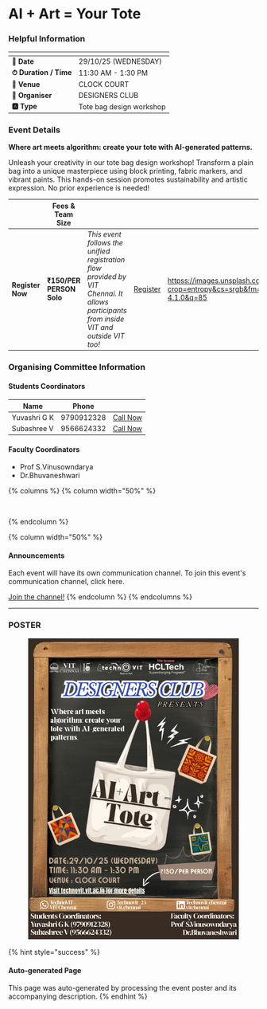 # AI + Art = Your Tote

### Helpful Information

<table data-view="cards"><thead><tr><th></th><th></th></tr></thead><tbody><tr><td><strong>📅 Date</strong></td><td>29/10/25 (WEDNESDAY)</td></tr><tr><td><strong>⏱ Duration / Time</strong></td><td>11:30 AM - 1:30 PM</td></tr><tr><td><strong>📍 Venue</strong></td><td>CLOCK COURT</td></tr><tr><td><strong>👤 Organiser</strong></td><td>DESIGNERS CLUB</td></tr><tr><td><strong>🅰️ Type</strong></td><td>Tote bag design workshop</td></tr></tbody></table>

### Event Details

**Where art meets algorithm: create your tote with AI-generated patterns.**

Unleash your creativity in our tote bag design workshop! Transform a plain bag into a unique masterpiece using block printing, fabric markers, and vibrant paints. This hands-on session promotes sustainability and artistic expression. No prior experience is needed!

<table data-card-size="large" data-view="cards" data-full-width="false"><thead><tr><th></th><th>Fees &#x26; Team Size</th><th></th><th></th><th data-hidden data-card-cover data-type="image">Cover image</th></tr></thead><tbody><tr><td><h4>Register Now</h4></td><td><strong>₹150/PER PERSON</strong><br><strong>Solo</strong></td><td><em>This event follows the unified registration flow provided by VIT Chennai. It allows participants from inside VIT and outside VIT too!</em></td><td><a href="httpss://chennaievents.vit.ac.in/technovit/" class="button primary" data-icon="rocket-launch">Register</a></td><td><a href="httpss://images.unsplash.com/photo-1607000975574-0b425df6975a?crop=entropy&#x26;cs=srgb&#x26;fm=jpg&#x26;ixid=M3wxOTcwMjR8MHwxfHNlYXJjaHwxfHxnbyUyMGZvciUyMGl0fGVufDB8fHx8MTc2MTMwMTA2N3ww&#x26;ixlib=rb-4.1.0&#x26;q=85">httpss://images.unsplash.com/photo-1607000975574-0b425df6975a?crop=entropy&#x26;cs=srgb&#x26;fm=jpg&#x26;ixid=M3wxOTcwMjR8MHwxfHNlYXJjaHwxfHxnbyUyMGZvciUyMGl0fGVufDB8fHx8MTc2MTMwMTA2N3ww&#x26;ixlib=rb-4.1.0&#x26;q=85</a></td></tr></tbody></table>

### Organising Committee Information

#### Students Coordinators

<table data-card-size="large" data-view="cards"><thead><tr><th>Name</th><th>Phone</th><th></th></tr></thead><tbody><tr><td>Yuvashri G K</td><td>9790912328</td><td><a href="tel:9790912328" class="button secondary">Call Now</a></td></tr><tr><td>Subashree V</td><td>9566624332</td><td><a href="tel:9566624332" class="button secondary">Call Now</a></td></tr></tbody></table>

#### Faculty Coordinators

* Prof S.Vinusowndarya
* Dr.Bhuvaneshwari

{% columns %}
{% column width="50%" %}
<figure><img src="httpss://images.unsplash.com/photo-1650897877751-4446f52a0cb3?crop=entropy&#x26;cs=srgb&#x26;fm=jpg&#x26;ixid=M3wxOTcwMjR8MHwxfHNlYXJjaHw2fHxhbm5vdW5jZW1lbnR8ZW58MHx8fHwxNzYxMjQ2MzUxfDA&#x26;ixlib=rb-4.1.0&#x26;q=85" alt=""><figcaption></figcaption></figure>
{% endcolumn %}

{% column width="50%" %}
#### Announcements

Each event will have its own communication channel. To join this event's communication channel, click here.

<a href="httpss://chennaievents.vit.ac.in/technovit/" class="button primary" data-icon="bullhorn">Join the channel!</a>
{% endcolumn %}
{% endcolumns %}

***

### POSTER

<figure><img src="../../.gitbook/assets/image (3) (1).png" alt=""><figcaption></figcaption></figure>

{% hint style="success" %}
#### Auto-generated Page

This page was auto-generated by processing the event poster and its accompanying description.
{% endhint %}
